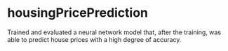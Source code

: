 # housingPricePrediction
Trained and evaluated a neural network model that, after the training, was able to predict house prices with a high degree of accuracy.
